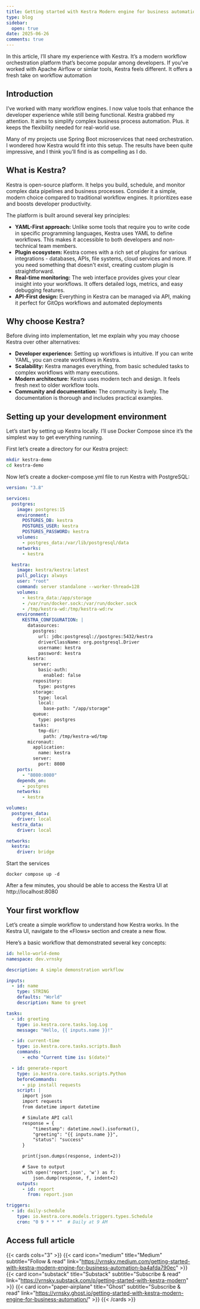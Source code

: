 ```yaml
---
title: Getting started with Kestra Modern engine for business automation
type: blog
sidebar:
  open: true
date: 2025-06-26
comments: true
---
```


In this article, I’ll share my experience with Kestra. It’s a modern workflow orchestration platform that’s become popular among developers. If you’ve worked with Apache Airflow or simlar tools, Kestra feels different. It offers a fresh take on workflow automation

## Introduction

I’ve worked with many workflow engines. I now value tools that enhance the developer experience while still being functional. Kestra grabbed my attention. It aims to simplify complex business process automation. Plus. it keeps the flexibility needed for real-world use.

Many of my projects use Spring Boot microservices that need orchestration. I wondered how Kestra would fit into this setup. The results have been quite impressive, and I think you’ll find is as compelling as I do.

## What is Kestra?

Kestra is open-source platform. It helps you build, schedule, and monitor complex data pipelines and business processes. Consider it a simple, modern choice compared to traditional workflow engines. It prioritizes ease and boosts developer productivity.

The platform is built around several key principles:

- **YAML-First approach:** Unlike some tools that require you to write code in specific programming languages, Kestra uses YAML to define workflows. This makes it accessible to both developers and non-technical team members.
- **Plugin ecosystem:** Kestra comes with a rich set of plugins for various integrations - databases, APIs, file systems, cloud services and more. If you need something that doesn't exist, creating custom plugin is straightforward.
- **Real-time monitoring:** The web interface provides gives your clear insight into your workflows. It offers detailed logs, metrics, and easy debugging features.
- **API-First design:** Everything in Kestra can be managed via API, making it perfect for GitOps workflows and automated deployments

## Why choose Kestra?

Before diving into implementation, let me explain why you may choose Kestra over other alternatives:

- **Developer experience:** Setting up workflows is intuitive. If you can write YAML, you can create workflows in Kestra.
- **Scalability:** Kestra manages everything, from basic scheduled tasks to complex workflows with many executions.
- **Modern architecture:** Kestra uses modern tech and design. It feels fresh next to older workflow tools.
- **Community and documentation:** The community is lively. The documentation is thorough and includes practical examples.

## Setting up your development environment

Let’s start by setting up Kestra locally. I’ll use Docker Compose since it’s the simplest way to get everything running.

First let’s create a directory for our Kestra project:

```bash
mkdir kestra-demo
cd kestra-demo
```

Now let’s create a docker-compose.yml file to run Kestra with PostgreSQL:

```yaml
version: "3.8"

services:
  postgres:
    image: postgres:15
    environment:
      POSTGRES_DB: kestra
      POSTGRES_USER: kestra
      POSTGRES_PASSWORD: kestra
    volumes:
      - postgres_data:/var/lib/postgresql/data
    networks:
      - kestra

  kestra:
    image: kestra/kestra:latest
    pull_policy: always
    user: "root"
    command: server standalone --worker-thread=128
    volumes:
      - kestra_data:/app/storage
      - /var/run/docker.sock:/var/run/docker.sock
      - /tmp/kestra-wd:/tmp/kestra-wd:rw
    environment:
      KESTRA_CONFIGURATION: |
        datasources:
          postgres:
            url: jdbc:postgresql://postgres:5432/kestra
            driverClassName: org.postgresql.Driver
            username: kestra
            password: kestra
        kestra:
          server:
            basic-auth:
              enabled: false
          repository:
            type: postgres
          storage:
            type: local
            local:
              base-path: "/app/storage"
          queue:
            type: postgres
          tasks:
            tmp-dir:
              path: /tmp/kestra-wd/tmp
        micronaut:
          application:
            name: kestra
          server:
            port: 8080
    ports:
      - "8080:8080"
    depends_on:
      - postgres
    networks:
      - kestra

volumes:
  postgres_data:
    driver: local
  kestra_data:
    driver: local

networks:
  kestra:
    driver: bridge
```

Start the services

`docker compose up -d`

After a few minutes, you should be able to access the Kestra UI at http://localhost:8080

## Your first workflow

Let’s create a simple workflow to understand how Kestra works. In the Kestra UI, navigate to the «Flows» section and create a new flow.

Here’s a basic workflow that demonstrated several key concepts:

```yaml
id: hello-world-demo
namespace: dev.vrnsky

description: A simple demonstration workflow

inputs:
  - id: name
    type: STRING
    defaults: "World"
    description: Name to greet

tasks:
  - id: greeting
    type: io.kestra.core.tasks.log.Log
    message: "Hello, {{ inputs.name }}!"

  - id: current-time
    type: io.kestra.core.tasks.scripts.Bash
    commands:
      - echo "Current time is: $(date)"

  - id: generate-report
    type: io.kestra.core.tasks.scripts.Python
    beforeCommands:
      - pip install requests
    script: |
      import json
      import requests
      from datetime import datetime

      # Simulate API call
      response = {
          "timestamp": datetime.now().isoformat(),
          "greeting": "{{ inputs.name }}",
          "status": "success"
      }

      print(json.dumps(response, indent=2))

      # Save to output
      with open('report.json', 'w') as f:
          json.dump(response, f, indent=2)
    outputs:
      - id: report
        from: report.json

triggers:
  - id: daily-schedule
    type: io.kestra.core.models.triggers.types.Schedule
    cron: "0 9 * * *"  # Daily at 9 AM
```

## Access full article
{{< cards cols="3" >}}
{{< card icon="medium" title="Medium" subtitle="Follow & read" link="https://vrnsky.medium.com/getting-started-with-kestra-modern-engine-for-business-automation-ba4afda790ec" >}}
{{< card icon="substack" title="Substack" subtitle="Subscribe & read" link="https://vrnsky.substack.com/p/getting-started-with-kestra-modern"  >}}
{{< card icon="paper-airplane" title="Ghost" subtitle="Subscribe & read" link="https://vrnsky.ghost.io/getting-started-with-kestra-modern-engine-for-business-automation/"  >}}
{{< /cards >}}
